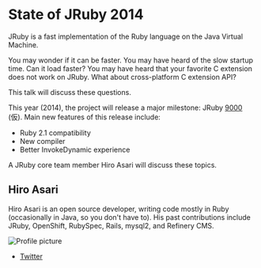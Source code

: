 # State of JRuby 2014

JRuby is a fast implementation of the Ruby language on the Java Virtual
Machine.

You may wonder if it can be faster.
You may have heard of the slow startup time. Can it load faster?
You may have heard that your favorite C extension does not work on
JRuby. What about cross-platform C extension API?

This talk will discuss these questions.

This year (2014), the project will release a major milestone:
JRuby [9000](https://www.dropbox.com/s/sl2ujx1syt7kqzh/8000.mov) (仮).
Main new features of this release include:
  * Ruby 2.1 compatibility
  * New compiler
  * Better InvokeDynamic experience

A JRuby core team member Hiro Asari will discuss these topics.

## Hiro Asari

Hiro Asari is an open source developer, writing code mostly in Ruby
(occasionally in Java, so you don't have to).
His past contributions include JRuby, OpenShift, RubySpec, Rails, mysql2,
and Refinery CMS.

![Profile picture](http://en.gravatar.com/userimage/39571497/25d1c154f43df045c21322934a17a4e5.jpg?size=200)

- [Twitter](https://twitter.com/hiro_asari)
